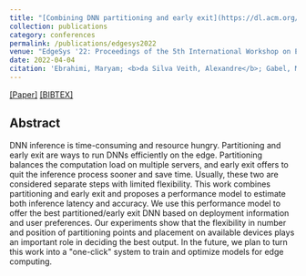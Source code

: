 ```yaml
---
title: "[Combining DNN partitioning and early exit](https://dl.acm.org/doi/abs/10.1145/3517206.3526270)"
collection: publications
category: conferences
permalink: /publications/edgesys2022
venue: "EdgeSys '22: Proceedings of the 5th International Workshop on Edge Systems, Analytics and Networking"
date: 2022-04-04
citation: 'Ebrahimi, Maryam; <b>da Silva Veith, Alexandre</b>; Gabel, Moshe; de Lara, Eyal.'
---
```

[[Paper]](http://aveith.github.io/files/edgesys2022.pdf) [[BIBTEX]](http://aveith.github.io/files/edgesys2022.bib)



## Abstract
DNN inference is time-consuming and resource hungry. Partitioning and early exit are ways to run DNNs efficiently on the edge. Partitioning balances the computation load on multiple servers, and early exit offers to quit the inference process sooner and save time. Usually, these two are considered separate steps with limited flexibility. This work combines partitioning and early exit and proposes a performance model to estimate both inference latency and accuracy. We use this performance model to offer the best partitioned/early exit DNN based on deployment information and user preferences. Our experiments show that the flexibility in number and position of partitioning points and placement on available devices plays an important role in deciding the best output. In the future, we plan to turn this work into a "one-click" system to train and optimize models for edge computing.
